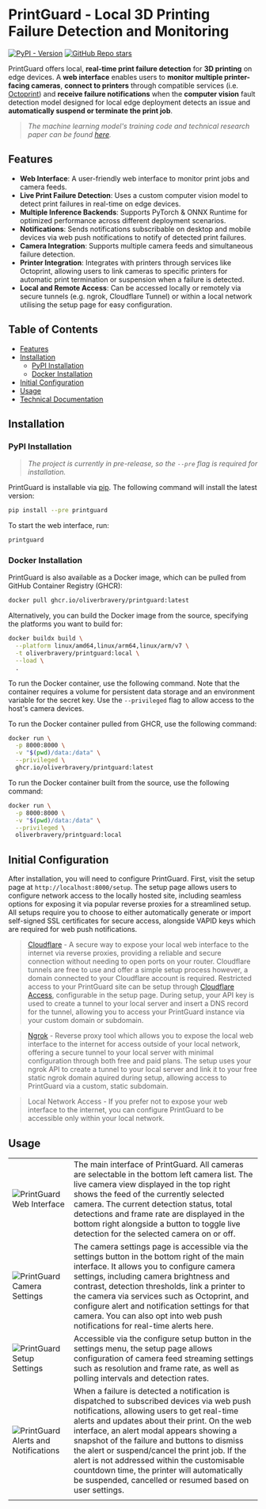 # PrintGuard - Local 3D Printing Failure Detection and Monitoring
[![PyPI - Version](https://img.shields.io/pypi/v/printguard?style=for-the-badge&logo=pypi&logoColor=white&logoSize=auto&color=yellow)](https://pypi.org/project/printguard/)
[![GitHub Repo stars](https://img.shields.io/github/stars/oliverbravery/printguard?style=for-the-badge&logo=github&logoColor=white&logoSize=auto&color=yellow)](https://github.com/oliverbravery/printguard)

PrintGuard offers local, **real-time print failure detection** for **3D printing** on edge devices. A **web interface** enables users to **monitor multiple printer-facing cameras**, **connect to printers** through compatible services (i.e. [Octoprint](https://octoprint.org)) and **receive failure notifications** when the **computer vision** fault detection model designed for local edge deployment detects an issue and **automatically suspend or terminate the print job**.

> _The machine learning model's training code and technical research paper can be found [here](https://github.com/oliverbravery/Edge-FDM-Fault-Detection)._

## Features
- **Web Interface**: A user-friendly web interface to monitor print jobs and camera feeds.
- **Live Print Failure Detection**: Uses a custom computer vision model to detect print failures in real-time on edge devices.
- **Multiple Inference Backends**: Supports PyTorch & ONNX Runtime for optimized performance across different deployment scenarios.
- **Notifications**: Sends notifications subscribable on desktop and mobile devices via web push notifications to notify of detected print failures.
- **Camera Integration**: Supports multiple camera feeds and simultaneous failure detection.
- **Printer Integration**: Integrates with printers through services like Octoprint, allowing users to link cameras to specific printers for automatic print termination or suspension when a failure is detected.
- **Local and Remote Access**: Can be accessed locally or remotely via secure tunnels (e.g. ngrok, Cloudflare Tunnel) or within a local network utilising the setup page for easy configuration.

## Table of Contents
- [Features](#features)
- [Installation](#installation)
    - [PyPI Installation](#pypi-installation)
    - [Docker Installation](#docker-installation)
- [Initial Configuration](#initial-configuration)
- [Usage](#usage)
- [Technical Documentation](/docs/overview.md)

## Installation

### PyPI Installation
> _The project is currently in pre-release, so the `--pre` flag is required for installation._

PrintGuard is installable via [pip](https://pypi.org/project/printguard/). The following command will install the latest version:
```bash
pip install --pre printguard
```
To start the web interface, run:
```bash
printguard
```

### Docker Installation
PrintGuard is also available as a Docker image, which can be pulled from GitHub Container Registry (GHCR):
```bash
docker pull ghcr.io/oliverbravery/printguard:latest
```

Alternatively, you can build the Docker image from the source, specifying the platforms you want to build for:
```bash
docker buildx build \
  --platform linux/amd64,linux/arm64,linux/arm/v7 \
  -t oliverbravery/printguard:local \
  --load \
  .
```

To run the Docker container, use the following command. Note that the container requires a volume for persistent data storage and an environment variable for the secret key. Use the `--privileged` flag to allow access to the host's camera devices.

To run the Docker container pulled from GHCR, use the following command:
```bash
docker run \
  -p 8000:8000 \
  -v "$(pwd)/data:/data" \
  --privileged \
  ghcr.io/oliverbravery/printguard:latest
```

To run the Docker container built from the source, use the following command:
```bash
docker run \
  -p 8000:8000 \
  -v "$(pwd)/data:/data" \
  --privileged \
  oliverbravery/printguard:local
```

## Initial Configuration
After installation, you will need to configure PrintGuard. First, visit the setup page at `http://localhost:8000/setup`. The setup page allows users to configure network access to the locally hosted site, including seamless options for exposing it via popular reverse proxies for a streamlined setup. All setups require you to choose to either automatically generate or import self-signed SSL certificates for secure access, alongside VAPID keys which are required for web push notifications.

> [Cloudflare](https://developers.cloudflare.com/cloudflare-one/connections/connect-networks/) - A secure way to expose your local web interface to the internet via reverse proxies, providing a reliable and secure connection without needing to open ports on your router. Cloudflare tunnels are free to use and offer a simple setup process however, a domain connected to your Cloudflare account is required. Restricted access to your PrintGuard site can be setup through [Cloudflare Access](https://one.dash.cloudflare.com/), configurable in the setup page. During setup, your API key is used to create a tunnel to your local server and insert a DNS record for the tunnel, allowing you to access your PrintGuard instance via your custom domain or subdomain.

> [Ngrok](https://ngrok.com/) - Reverse proxy tool which allows you to expose the local web interface to the internet for access outside of your local network, offering a secure tunnel to your local server with minimal configuration through both free and paid plans. The setup uses your ngrok API to create a tunnel to your local server and link it to your free static ngrok domain aquired during setup, allowing access to PrintGuard via a custom, static subdomain.

> Local Network Access - If you prefer not to expose your web interface to the internet, you can configure PrintGuard to be accessible only within your local network.

## Usage
 | | |
 | --- | --- |
 | ![PrintGuard Web Interface](docs/media/images/interface-index.png) | The main interface of PrintGuard. All cameras are selectable in the bottom left camera list. The live camera view displayed in the top right shows the feed of the currently selected camera. The current detection status, total detections and frame rate are displayed in the bottom right alongside a button to toggle live detection for the selected camera on or off. |
  | ![PrintGuard Camera Settings](docs/media/images/interface-camera-settings.png) | The camera settings page is accessible via the settings button in the bottom right of the main interface. It allows you to configure camera settings, including camera brightness and contrast, detection thresholds, link a printer to the camera via services such as Octoprint, and configure alert and notification settings for that camera. You can also opt into web push notifications for real-time alerts here. |
  | ![PrintGuard Setup Settings](docs/media/images/interface-setup-settings.png) | Accessible via the configure setup button in the settings menu, the setup page allows configuration of camera feed streaming settings such as resolution and frame rate, as well as polling intervals and detection rates. |
  | ![PrintGuard Alerts and Notifications](docs/media/images/interface-alerts-notifications.png) | When a failure is detected a notification is dispatched to subscribed devices via web push notifications, allowing users to get real-time alerts and updates about their print. On the web interface, an alert modal appears showing a snapshot of the failure and buttons to dismiss the alert or suspend/cancel the print job. If the alert is not addressed within the customisable countdown time, the printer will automatically be suspended, cancelled or resumed based on user settings. |
  | | |